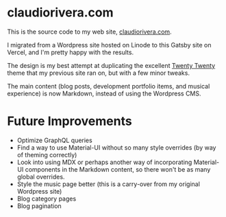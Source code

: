 # claudiorivera.com

This is the source code to my web site, [claudiorivera.com](https://claudiorivera.com).

I migrated from a Wordpress site hosted on Linode to this Gatsby site on Vercel, and I'm pretty happy with the results.

The design is my best attempt at duplicating the excellent [Twenty Twenty](https://wordpress.org/themes/twentytwenty/) theme that my previous site ran on, but with a few minor tweaks.

The main content (blog posts, development portfolio items, and musical experience) is now Markdown, instead of using the Wordpress CMS.

# Future Improvements

- Optimize GraphQL queries
- Find a way to use Material-UI without so many style overrides (by way of theming correctly)
- Look into using MDX or perhaps another way of incorporating Material-UI components in the Markdown content, so there won't be as many global overrides.
- Style the music page better (this is a carry-over from my original Wordpress site)
- Blog category pages
- Blog pagination

